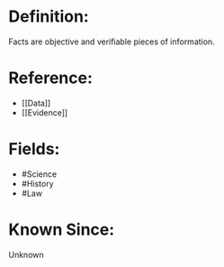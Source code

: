 

# Definition:
Facts are objective and verifiable pieces of information.

# Reference:
- [[Data]]
- [[Evidence]]

# Fields: 
- #Science
- #History
- #Law

# Known Since:
Unknown

